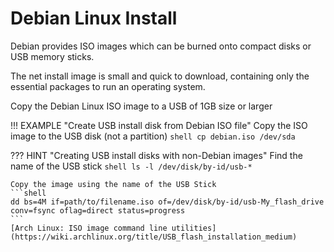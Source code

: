 # Debian Linux Install

Debian provides ISO images which can be burned onto compact disks or USB memory sticks.

The net install image is small and quick to download, containing only the essential packages to run an operating system.

Copy the Debian Linux ISO image to a USB of 1GB size or larger

!!! EXAMPLE "Create USB install disk from Debian ISO file"
    Copy the ISO image to the USB disk (not a partition)
    ```shell
    cp debian.iso /dev/sda
    ```

??? HINT "Creating USB install disks with non-Debian images"
    Find the name of the USB stick
    ```shell
    ls -l /dev/disk/by-id/usb-*
    ```

    Copy the image using the name of the USB Stick
    ```shell
    dd bs=4M if=path/to/filename.iso of=/dev/disk/by-id/usb-My_flash_drive conv=fsync oflag=direct status=progress
    ```
    [Arch Linux: ISO image command line utilities](https://wiki.archlinux.org/title/USB_flash_installation_medium)
